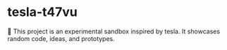 ﻿# tesla-t47vu

🚀 This project is an experimental sandbox inspired by tesla.
It showcases random code, ideas, and prototypes.
